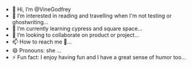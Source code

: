 - 👋 Hi, I’m @VineGodfrey
- 👀 I’m interested in reading and travelling when I'm not testing or ghostwriting...
- 🌱 I’m currently learning cypress and square space...
- 💞️ I’m looking to collaborate on product or project...
- 📫 How to reach me 🤷...
- 😄 Pronouns: she ...
- ⚡ Fun fact: I enjoy having fun and I have a great sense of humor too...

<!---
VineGodfrey/VineGodfrey is a ✨ special ✨ repository because its `README.md` (this file) appears on your GitHub profile.
You can click the Preview link to take a look at your changes.
--->
